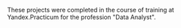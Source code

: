 These projects were completed in the course of training at Yandex.Practicum for the profession "Data Analyst".

